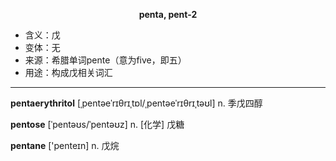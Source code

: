 
**<center>penta, pent-2</center>**

- <span class="definition">含义：戊</span>
- <span class="definition">变体：无</span>
- <span class="definition">来源：希腊单词pente（意为five，即五）</span>
- <span class="definition">用途：构成戊相关词汇</span>

---

<span class="vocabulary">**pentaerythritol**</span> [ˌpentəeˈrɪθrɪˌtɒl/ˌpentəeˈrɪθrɪˌtəʊl] n. 季戊四醇

<span class="vocabulary">**pentose**</span> [ˈpentəʊs/ˈpentəʊz] n. [化学] 戊糖

<span class="vocabulary">**pentane**</span> ['penteɪn] n. 戊烷
